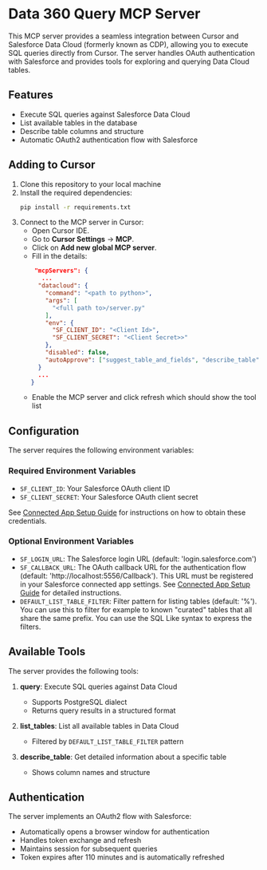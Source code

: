 # Data 360 Query MCP Server

This MCP server provides a seamless integration between Cursor and Salesforce Data Cloud (formerly known as CDP), allowing you to execute SQL queries directly from Cursor. The server handles OAuth authentication with Salesforce and provides tools for exploring and querying Data Cloud tables.

## Features

- Execute SQL queries against Salesforce Data Cloud
- List available tables in the database
- Describe table columns and structure
- Automatic OAuth2 authentication flow with Salesforce

## Adding to Cursor

1. Clone this repository to your local machine
2. Install the required dependencies:
   ```bash
   pip install -r requirements.txt
   ```
3. Connect to the MCP server in Cursor:
   - Open Cursor IDE.
   - Go to **Cursor Settings** → **MCP**.
   - Click on **Add new global MCP server**.
   - Fill in the details:
   ```json
       "mcpServers": {
         ...
        "datacloud": {
          "command": "<path to python>",
          "args": [
            "<full path to>/server.py"
          ],
          "env": {
            "SF_CLIENT_ID": "<Client Id>",
            "SF_CLIENT_SECRET": "<Client Secret>>"
          },
          "disabled": false,
          "autoApprove": ["suggest_table_and_fields", "describe_table", "list_tables"]
        }
        ...
      }
   ```
   - Enable the MCP server and click refresh which should show the tool list

## Configuration

The server requires the following environment variables:

### Required Environment Variables

- `SF_CLIENT_ID`: Your Salesforce OAuth client ID
- `SF_CLIENT_SECRET`: Your Salesforce OAuth client secret

See [Connected App Setup Guide](CONNECTED_APP_SETUP.md) for instructions on how to obtain these credentials.

### Optional Environment Variables

- `SF_LOGIN_URL`: The Salesforce login URL (default: 'login.salesforce.com')
- `SF_CALLBACK_URL`: The OAuth callback URL for the authentication flow (default: 'http://localhost:5556/Callback'). This URL must be registered in your Salesforce connected app settings. See [Connected App Setup Guide](CONNECTED_APP_SETUP.md) for detailed instructions.
- `DEFAULT_LIST_TABLE_FILTER`: Filter pattern for listing tables (default: '%'). You can use this to filter for example to known "curated" tables that all share the same prefix. You can use the SQL Like syntax to express the filters.

## Available Tools

The server provides the following tools:

1. **query**: Execute SQL queries against Data Cloud
   - Supports PostgreSQL dialect
   - Returns query results in a structured format

2. **list_tables**: List all available tables in Data Cloud
   - Filtered by `DEFAULT_LIST_TABLE_FILTER` pattern

3. **describe_table**: Get detailed information about a specific table
   - Shows column names and structure

## Authentication

The server implements an OAuth2 flow with Salesforce:
- Automatically opens a browser window for authentication
- Handles token exchange and refresh
- Maintains session for subsequent queries
- Token expires after 110 minutes and is automatically refreshed
